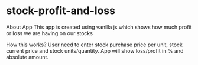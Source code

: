 # stock-profit-and-loss
 
About App
This app is created using vanilla js which shows how much profit or loss we are having on our stocks

How this works?
User need to enter stock purchase price per unit, stock current price and stock units/quantity. App will show loss/profit in % and absolute amount.
